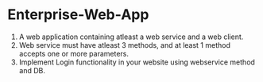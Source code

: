 # Enterprise-Web-App
1.	A web application containing atleast a web service and a web client.
2.	Web service must have atleast 3 methods, and at least 1 method accepts one or more parameters.
3.	Implement Login functionality in your website using webservice method and DB.
